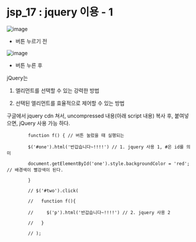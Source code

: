 # jsp_17 : jquery 이용 - 1

![image](https://user-images.githubusercontent.com/37132897/158180068-50e84494-5e16-44df-8724-613e6adfe403.png)
- 버튼 누르기 전

![image](https://user-images.githubusercontent.com/37132897/158180114-6033615b-12d1-4ab3-8cc5-3edff9f01d0e.png)
- 버튼 누른 후

jQuery는

1. 엘리먼트를 선택할 수 있는 강력한 방법

2. 선택된 엘리먼트를 효율적으로 제어할 수 있는 방법

구글에서 jquery cdn 쳐서, uncompressed 내용(아래 script 내용) 복사 후, 붙여넣으면, jQuery 사용 가능 하다.


            function f() { // 버튼 눌렀을 때 실행되는

            $('#one').html('반갑습니다~!!!!') // 1. jquery 사용 1, #은 id를 의미

            document.getElementById('one').style.backgroundColor = 'red'; // 배경색이 빨강색이 된다.

            }

            // $('#two').click(

            //   function f(){

            //     $('p').html('반갑습니다~!!!!') // 2. jquery 사용 2

            //   }

            // );
  

